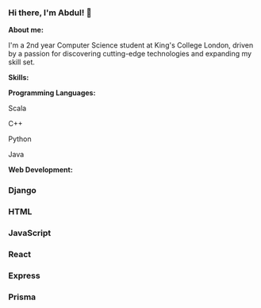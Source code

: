 ### Hi there, I'm Abdul! 👋


**About me:**

I'm a 2nd year Computer Science student at King's College London, driven by a passion for discovering cutting-edge technologies and expanding my skill set.



**Skills:**

**Programming Languages:**

Scala
 
C++

Python

Java


**Web Development:**

### Django
### HTML
### JavaScript
### React
### Express
### Prisma
